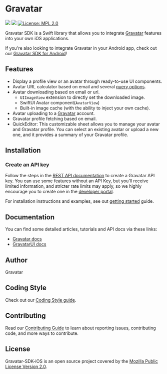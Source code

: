 # Gravatar
[![](https://img.shields.io/endpoint?url=https%3A%2F%2Fswiftpackageindex.com%2Fapi%2Fpackages%2FAutomattic%2FGravatar-SDK-iOS%2Fbadge%3Ftype%3Dswift-versions)](https://swiftpackageindex.com/Automattic/Gravatar-SDK-iOS) 
[![](https://img.shields.io/endpoint?url=https%3A%2F%2Fswiftpackageindex.com%2Fapi%2Fpackages%2FAutomattic%2FGravatar-SDK-iOS%2Fbadge%3Ftype%3Dplatforms)](https://swiftpackageindex.com/Automattic/Gravatar-SDK-iOS)
[![License: MPL 2.0](https://img.shields.io/badge/License-MPL_2.0-brightgreen.svg)](https://opensource.org/licenses/MPL-2.0)


Gravatar SDK is a Swift library that allows you to integrate [Gravatar](https://gravatar.com/) features into your own iOS applications.

If you're also looking to integrate Gravatar in your Android app, check out our [Gravatar SDK for Android](https://github.com/Automattic/Gravatar-SDK-android)!

## Features

- Display a profile view or an avatar through ready-to-use UI components.
- Avatar URL calculator based on email and several [query options](https://docs.gravatar.com/general/images/).
- Avatar downloading based on email or url.
  - `UIImageView` extension to directly set the downloaded image.
  - SwiftUI Avatar component(`AvatarView`)
  - Built-in image cache (with the ability to inject your own cache).
- Avatar uploading to a [Gravatar](https://gravatar.com/) account.
- Gravatar profile fetching based on email.
- QuickEditor: This customizable sheet allows you to manage your avatar and Gravatar profile. You can select an existing avatar or upload a new one, and it provides a summary of your Gravatar profile.

## Installation

### Create an API key

Follow the steps in the [REST API documentation](https://docs.gravatar.com/api/profiles/rest-api/) to create a Gravatar API key. You can use some features without an API Key, but you’ll receive limited information, and stricter rate limits may apply, so we highly encourage you to create one in the [developer portal](https://gravatar.com/developers/).

For installation instructions and examples, see out [getting started](Sources/Gravatar/Gravatar.docc/1.%20GettingStarted.md) guide.

## Documentation

You can find some detailed articles, tutorials and API docs via these links:

- [Gravatar docs](https://automattic.github.io/Gravatar-SDK-iOS/gravatar/documentation/gravatar/)
- [GravatarUI docs](https://automattic.github.io/Gravatar-SDK-iOS/gravatarui/documentation/gravatarui/)

## Author

Gravatar

## Coding Style

Check out our [Coding Style guide](CODINGSTYLE.md).

## Contributing

Read our [Contributing Guide](CONTRIBUTING.md) to learn about reporting issues, contributing code, and more ways to contribute.

## License

Gravatar-SDK-iOS is an open source project covered by the [Mozilla Public License Version 2.0](LICENSE.md).
